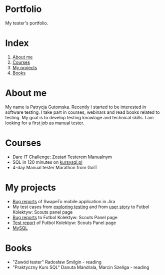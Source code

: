 # Portfolio
My tester's portfolio.

# Index
1. [About me](#about-me)
2. [Courses](#courses)
3. [My projects](#my-projects)
4. [Books](#books)

# About me

My name is Patrycja Gutomska. Recently I started to be interested in software testing. I take part in courses, webinars and read books related to testing. My goal is to develop testing knowlage and technical skills. I am looking for a first job as manual tester.

# Courses

* Dare IT Challenge: Zostań Testerem Manualnym
* SQL in 120 minutes on [kursysql.pl](https://www.kursysql.pl/sql-w-120-minut/)
* 4-day Manual tester Marathon from GoIT

# My projects

* [Bug reports](https://github.com/pgutomska/Portfolio/blob/main/MyProjects/BugReportsOfSwipeTo.md) of SwapeTo mobile application in Jira
* My test cases from [exploring testing](https://docs.google.com/document/d/1YRDIOQvrbB-8L77hRTqiGg1yvgKjiYIGKWvk3LYt234/edit) and from [user story](https://docs.google.com/document/d/1Nugy81i-qjqrOQDaUlxDpq8gY8DRlNZDSZEQa8Yp7YA/edit) to Futbol Kolektyw: Scouts panel page
* [Bug reports](https://docs.google.com/document/d/1EmkNx5qp1kCTks8WTv7mbIuncSpynDsv53T68aa-5_I/edit) to Futbol Kolektyw: Scouts Panel page
* [Test report](https://docs.google.com/document/d/19ihWjwXELDIiIsyVEEKJ_eT4FaK2ZSFzIaj33SLo9h0/edit#heading=h.mjmbsq3woa0n) of Futbol Kolektyw: Scouts Panel page
* [MySQL](https://github.com/pgutomska/Portfolio/blob/main/MyProjects/MySQL.md)

# Books

* "Zawód tester" Radosław Smilgin - reading
* "Praktyczny Kurs SQL" Danuta Mandrala, Marcin Szeliga - reading

